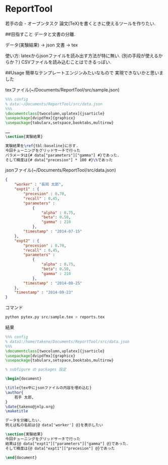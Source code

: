 ReportTool
==========
若手の会 - オープンタスク
論文(TeX)を書くときに使えるツールを作りたい.


##目指すこと
データと文書の分離.

データ(実験結果) → json
文書 → tex

使い方:
latexからjsonファイルを読み出す方法が特に無い. (別の手段が使えるからか？)
CSVファイルを読み込むことはできるっぽい. 


##Usage
簡単なテンプレートエンジンみたいなもので
実現できないかと思いました

texファイル(~/Documents/ReportTool/src/sample.json)
``` tex
%%% config
% data:~/Documents/ReportTool/src/data.json
%%%
\documentclass[twocolumn,uplatex]{jsarticle} 
\usepackage[dvipdfmx]{graphicx}                                     
\usepackage{tabularx,setspace,booktabs,multirow} 

……
\section{実験結果}

実験結果を\ref{tbl:baseline}に示す.
今回チューニングをグリッドサーチで行った
パラメータは{# data["parameters"]["gamma"] #}であった.
そして精度は{# data["precesion"] * 100 #}\%であった
```

jsonファイル(~/Documents/ReportTool/src/data.json)
``` json
{
    "worker" : "長岡 太郎",
    "expt1" : {
        "precesion" : 0.70,
        "recall" : 0.45,
        "parameters" : 
            { 
                "alpha" : 0.75,
                "beta": 0.50,
                "gamma" : 210
            },
        "timestamp" : "2014-07-15"
    },
    "expt2" : {
        "precesion" : 0.70,
        "recall" : 0.45,
        "parameters" : 
            { 
                "alpha" : 0.75,
                "beta": 0.50,
                "gamma" : 210
            },
        "timestamp" : "2014-08-25"
    },
    "timestamp" : "2014-09-23"
}
```

コマンド
``` python
python pytex.py src/sample.tex > reports.tex
```

結果
``` tex
%%% config
% data1:/home/takeno/Documents/ReportTool/src/data.json
%%%
\documentclass[twocolumn,uplatex]{jsarticle} 
\usepackage[dvipdfmx]{graphicx}                                     
\usepackage{tabularx,setspace,booktabs,multirow} 

% subfigure の packages 設定

\begin{document}

\title{tex中にjsonファイルの内容を埋め込む} 
\author{
    若手 太郎,
}
\date{takeno@jnlp.org} 
\maketitle

データを分離したい.
例えば私の名前は{@ data['worker'] @}を表示したい

\section{実験結果}
今回チューニングをグリッドサーチで行った
結果は{@ data["expt1"]["parameters"]["gamma"] @}であった.
そして精度は{@ data["expt1"]["precesion"] @}であった

\end{document}
 
```

